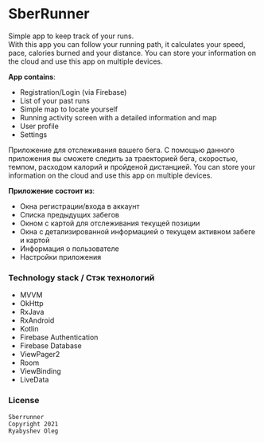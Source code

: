 # **SberRunner**

Simple app to keep track of your runs.  
With this app you can follow your running path, it calculates your speed, pace, calories burned and your distance.
You can store your information on the cloud and use this app on multiple devices.

**App contains**:
  - Registration/Login (via Firebase)
  - List of your past runs
  - Simple map to locate yourself
  - Running activity screen with a detailed information and map
  - User profile
  - Settings

Приложение для отслеживания вашего бега.
С помощью данного приложения вы сможете следить за траекторией бега, скоростью, темпом, расходом калорий и пройденой дистанцией.
You can store your information on the cloud and use this app on multiple devices.

**Приложение состоит из**:
  - Окна регистрации/входа в аккаунт
  - Списка предыдущих забегов
  - Окном с картой для отслеживания текущей позиции
  - Окна с детализированной информацией о текущем активном забеге и картой
  - Информация о пользователе
  - Настройки приложения

### Technology stack / Стэк технологий

- MVVM
- OkHttp
- RxJava
- RxAndroid
- Kotlin
- Firebase Authentication
- Firebase Database
- ViewPager2
- Room
- ViewBinding
- LiveData

### License
    Sberrunner
    Copyright 2021 
    Ryabyshev Oleg